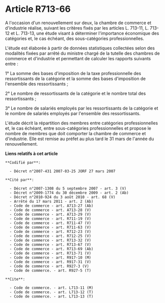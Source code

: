 # Article R713-66

A l'occasion d'un renouvellement sur deux, la chambre de commerce et d'industrie réalise, suivant les critères fixés par les
articles L. 713-11, L. 713-12 et L. 713-13, une étude visant à déterminer l'importance économique des catégories et, le cas
échéant, des sous-catégories professionnelles.

L'étude est élaborée à partir de données statistiques collectées selon des modalités fixées par arrêté du ministre chargé de
la tutelle des chambres de commerce et d'industrie et permettant de calculer les rapports suivants entre :

1° La somme des bases d'imposition de la taxe professionnelle des ressortissants de la catégorie et la somme des bases
d'imposition de l'ensemble des ressortissants ;

2° Le nombre de ressortissants de la catégorie et le nombre total des ressortissants ;

3° Le nombre de salariés employés par les ressortissants de la catégorie et le nombre de salariés employés par l'ensemble des
ressortissants.

L'étude décrit la répartition des membres entre catégories professionnelles et, le cas échéant, entre sous-catégories
professionnelles et propose le nombre de membres que doit comporter la chambre de commerce et d'industrie. Elle est remise au
préfet au plus tard le 31 mars de l'année du renouvellement.

**Liens relatifs à cet article**

	**Codifié par**:

	  - Décret n°2007-431 2007-03-25 JORF 27 mars 2007

	**Cité par**:

	  - Décret n°2007-1308 du 5 septembre 2007 - art. 3 (V)
	  - Décret n°2009-1774 du 30 décembre 2009 - art. 2 (Ab)
	  - Décret n°2010-924 du 3 août 2010 - art. 68 (V)
	  - Arrêté du 17 mars 2011 - art. 2 (Ab)
	  - Code de commerce - art. A713-27 (Ab)
	  - Code de commerce - art. A713-28 (V)
	  - Code de commerce - art. A713-29 (V)
	  - Code de commerce - art. R711-19 (V)
	  - Code de commerce - art. R711-47 (V)
	  - Code de commerce - art. R711-63 (V)
	  - Code de commerce - art. R712-23 (V)
	  - Code de commerce - art. R712-25 (V)
	  - Code de commerce - art. R713-32 (V)
	  - Code de commerce - art. R713-67 (V)
	  - Code de commerce - art. R713-69 (Ab)
	  - Code de commerce - art. R713-71 (V)
	  - Code de commerce - art. R917-10 (M)
	  - Code de commerce - art. R917-31 (V)
	  - Code de commerce - art. R927-3 (V)
	  - Code de commerce. - art. R927-5 (T)

	**Cite**:

	  - Code de commerce. - art. L713-11 (M)
	  - Code de commerce. - art. L713-12 (T)
	  - Code de commerce. - art. L713-13 (T)

